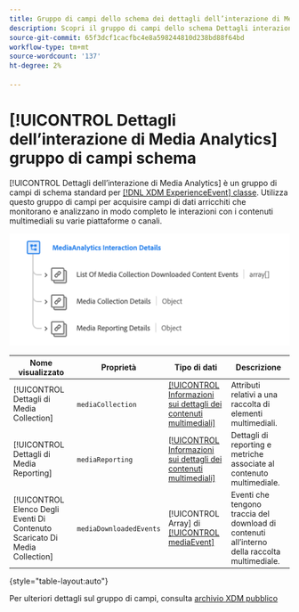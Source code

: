 ```yaml
---
title: Gruppo di campi dello schema dei dettagli dell’interazione di Media Analytics
description: Scopri il gruppo di campi dello schema Dettagli interazione di Media Analytics.
source-git-commit: 65f3dcf1cacfbc4e8a598244810d238bd88f64bd
workflow-type: tm+mt
source-wordcount: '137'
ht-degree: 2%

---
```


# [!UICONTROL Dettagli dell’interazione di Media Analytics] gruppo di campi schema

[!UICONTROL Dettagli dell’interazione di Media Analytics] è un gruppo di campi di schema standard per [[!DNL XDM ExperienceEvent] classe](../../classes/experienceevent.md). Utilizza questo gruppo di campi per acquisire campi di dati arricchiti che monitorano e analizzano in modo completo le interazioni con i contenuti multimediali su varie piattaforme o canali.

![Un diagramma di schema del [!UICONTROL Dettagli dell’interazione di Media Analytics] gruppo di campi dello schema.](../../images/field-groups/mediaanalytics-interaction.png)

| Nome visualizzato | Proprietà | Tipo di dati | Descrizione |
|---| --- | --- | --- |
| [!UICONTROL Dettagli di Media Collection] | `mediaCollection` | [[!UICONTROL Informazioni sui dettagli dei contenuti multimediali]](../../data-types/media-details-information.md) | Attributi relativi a una raccolta di elementi multimediali. |
| [!UICONTROL Dettagli di Media Reporting] | `mediaReporting` | [[!UICONTROL Informazioni sui dettagli dei contenuti multimediali]](../../data-types/media-details-information.md) | Dettagli di reporting e metriche associate al contenuto multimediale. |
| [!UICONTROL Elenco Degli Eventi Di Contenuto Scaricato Di Media Collection] | `mediaDownloadedEvents` | [!UICONTROL Array] di [[!UICONTROL mediaEvent]](../../data-types/media-event-information.md) | Eventi che tengono traccia del download di contenuti all’interno della raccolta multimediale. |

{style="table-layout:auto"}

Per ulteriori dettagli sul gruppo di campi, consulta [archivio XDM pubblico](https://github.com/adobe/xdm/blob/master/components/fieldgroups/experience-event/experienceevent-media-analytics.schema.json)
